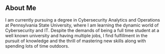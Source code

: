 ## About Me
I am currently pursuing a degree in Cybersecurity Analytics and Operations at Pennsylvania State University, where I am learning the dynamic world of Cybersecurity and IT. Despite the demands of being a full time student at a well known university and having multiple jobs, I find fulfillment in the pursuit of knowledge and the thrill of mastering new skills along with spending lots of time outdoors.
